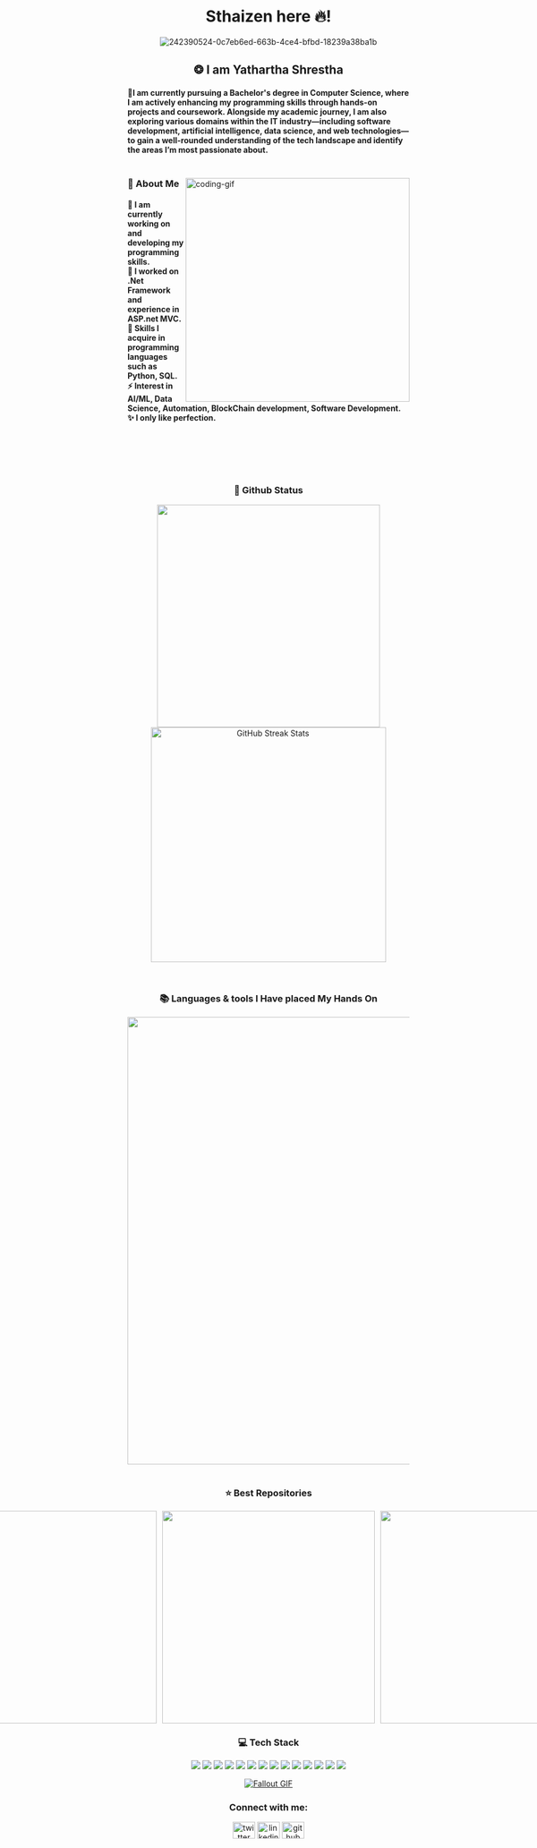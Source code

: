<h1 align="center">Sthaizen here 🔥!</h1>




<div align="center">

![242390524-0c7eb6ed-663b-4ce4-bfbd-18239a38ba1b](https://github.com/user-attachments/assets/b4a7dbb7-2e7d-4f9d-8954-223cc94468c1)

</div>

</h1>
<h2 align="center">❂ I am Yathartha Shrestha</h2>
<h4 align="left">🌟I am currently pursuing a Bachelor's degree in Computer Science, where I am actively enhancing my programming skills through hands-on projects and coursework. Alongside my academic journey, I am also exploring various domains within the IT industry—including software development, artificial intelligence, data science, and web technologies—to gain a well-rounded understanding of the tech landscape and identify the areas I’m most passionate about. </h4>

<img src="https://www.animatedimages.org/data/media/562/animated-line-image-0184.gif" width="1920" height=0.4/>
<div>
<!--👀VIEWS / 🌐WEBSITE: https://github.com/antonkomarev/github-profile-views-counter -->
<img align="right" alt="coding-gif" width="400" src="https://github.com/JoshuaThadi/JoshuaThadi/blob/main/transparent_gitgif.gif">


<!-- about me -->
 <h3 align="left">💫 About Me</h3>



<!--<p align="left"> <a href="https://twitter.com/" target="blank"><img src="https://img.shields.io/twitter/follow/?logo=twitter&style=for-the-badge" alt="" /></a> </p>
<div align="left">-->
<h4> 
  🌱 I am currently working on and developing my programming skills.</br>
 🔭 I worked on .Net Framework and experience in ASP.net MVC.</br>
 💬 Skills I acquire in programming languages such as Python, SQL.</br>
 ⚡ Interest in AI/ML, Data Science, Automation, BlockChain development, Software Development.</br>
 ✨ I only like perfection.</h4> <div align="left"> 

 </div>
<br><br><br>
<br>
<h3 align="center">🌱 Github Status</h3>

<p align="center">
   <img width="398" src="https://github-readme-stats.vercel.app/api?username=sthaizen&count_private=true&show_icons=true&theme=tokyonight&rank_icon=github&border_radius=8"/> 
  <img width="420" src="https://nirzak-streak-stats.vercel.app/?user=sthaizen&theme=tokyonight&hide_border=false" alt="GitHub Streak Stats"><br/>
 
</p>

<br>

<h3 align="center">📚 Languages & tools I Have placed My Hands On </h3>

<div align="center">

<img src="https://skillicons.dev/icons?i=vscode,js,java,python,react,typescript,mongodb,express,nodejs,eclipse,notion,mysql,html,css,git,github,cpp,bootstrap,tailwind,photoshop,ae,pr,blender,aws,stackoverflow,linux,figma&theme=dark" width="800"/>

</div>

<br>



<div align="center">
  <h3>⭐️ Best Repositories</h3>
  <div style="display: flex; justify-content: center; gap: 10px;">
    <a href="https://github.com/sthaizen/Academic-Staff-Management-System-.git">
        <img width=380 src="https://github-readme-stats.vercel.app/api/pin/?username=sthaizen&repo=Academic-Staff-Management-System-&theme=tokyonight" /></a>
    <a href="https://github.com/sthaizen/Urban-Complaint-Analytics-using-NYC-311-Data.git">
        <img width=380 src="https://github-readme-stats.vercel.app/api/pin/?username=sthaizen&repo=Urban-Complaint-Analytics-using-NYC-311-Data&theme=tokyonight" />    </a>
      <a href="https://github.com/sthaizen/AuraTimes.git">
        <img width=380 src="https://github-readme-stats.vercel.app/api/pin/?username=sthaizen&repo=AuraTimes&theme=tokyonight" /></a>
    </div>





<h3  align="center">💻 Tech Stack</h3>

<p align="center">

  <img src="https://img.shields.io/badge/JavaScript-F7DF1E?style=for-the-badge&logo=javascript&logoColor=black" />
  <img src="https://img.shields.io/badge/Python-3776AB?style=for-the-badge&logo=python&logoColor=white" />
  <img src="https://img.shields.io/badge/Java-007396?style=for-the-badge&logo=java&logoColor=white" />
  <img src="https://img.shields.io/badge/React-20232A?style=for-the-badge&logo=react&logoColor=61DAFB" />
  <img src="https://img.shields.io/badge/Node.js-339933?style=for-the-badge&logo=node.js&logoColor=white" />
  <img src="https://img.shields.io/badge/Express.js-404D59?style=for-the-badge&logo=express&logoColor=white" />
  <img src="https://img.shields.io/badge/MongoDB-47A248?style=for-the-badge&logo=mongodb&logoColor=white" />
  <img src="https://img.shields.io/badge/MySQL-005C84?style=for-the-badge&logo=mysql&logoColor=white" />
  <img src="https://img.shields.io/badge/Git-F05032?style=for-the-badge&logo=git&logoColor=white" />
  <img src="https://img.shields.io/badge/GitHub-181717?style=for-the-badge&logo=github&logoColor=white" />
  <img src="https://img.shields.io/badge/SciPy-8CAAE6?style=for-the-badge&logo=scipy&logoColor=white" />
  <img src="https://img.shields.io/badge/Pandas-150458?style=for-the-badge&logo=pandas&logoColor=white" />
  <img src="https://img.shields.io/badge/Matplotlib-11557C?style=for-the-badge&logo=matplotlib&logoColor=white" />
  <img src="https://img.shields.io/badge/Figma-F24E1E?style=for-the-badge&logo=figma&logoColor=white" />
  
</p>



<a href="https://github.com/JoshuaThadi/Wall-E-Desk/blob/main/green.gif">
<img src="https://github.com/JoshuaThadi/Wall-E-Desk/blob/main/Pixel-Art-2/green.gif" alt="Fallout GIF" style="width:auto; height:auto"/></a>
<img src="https://www.animatedimages.org/data/media/562/animated-line-image-0184.gif" width="1920" height=0.4/>

<p align="center">
<h3 align="center"> Connect with me:</h3>
<p align="center">
<a href="https://twitter.com/sthaaizen" target="blank"><img align="center" src="https://skillicons.dev/icons?i=twitter"  alt="twitter" height="30" width="40" /></a>
<a href="https://www.linkedin.com/in/yathartha-shrestha-2a5a87371" target="blank"><img align="center" src="https://skillicons.dev/icons?i=linkedin" alt="linkedin" height="30" width="40" /></a>
<a href="https://github.com/sthaaizen" target="blank"><img align="center" src="https://skillicons.dev/icons?i=github"  alt="github" height="30" width="40" /></a>
</p>
</p>




